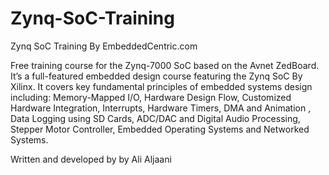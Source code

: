 # Zynq-SoC-Training
Zynq SoC Training By EmbeddedCentric.com

Free training course for the Zynq-7000 SoC based on the Avnet ZedBoard. It’s a full-featured embedded design course featuring the Zynq SoC By
Xilinx. It covers key fundamental principles of embedded systems design including: Memory-Mapped I/O, Hardware Design Flow, Customized Hardware Integration, 
Interrupts, Hardware Timers, DMA and Animation , Data Logging using SD Cards, ADC/DAC and Digital Audio Processing, Stepper Motor Controller, Embedded Operating Systems 
and Networked Systems.

Written and developed by by Ali Aljaani
